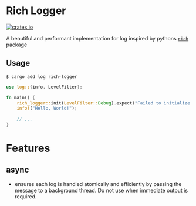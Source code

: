 # Rich Logger
[![crates.io](https://img.shields.io/crates/v/rich-logger.svg)](https://crates.io/crates/rich-logger)

A beautiful and performant implementation for log inspired by pythons [`rich`](https://pypi.org/project/rich/) package

## Usage

```console
$ cargo add log rich-logger
```

```rs
use log::{info, LevelFilter};

fn main() {
    rich_logger::init(LevelFilter::Debug).expect("Failed to initialize logger!");
    info!("Hello, World!");
    
    // ...
}
```

# Features
## async
 - ensures each log is handled atomically and efficiently by passing the message to a background thread. Do not use when immediate output is required.
    

